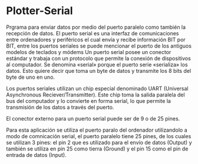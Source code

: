 # Plotter-Serial
Prgrama para enviar datos por medio del puerto paralelo como también la recepción de datos.
El puerto serial es una interfaz de comunicaciones entre ordenadores y periféricos el cual envía y recibe información BIT por BIT, entre los puertos seriales se puede mencionar el puerto de los antiguos modelos de teclados y módems
Un puerto serial posee un conector estándar y trabaja con un protocolo que permite la conexión de dispositivos al computador. Se denomina «serial» porque el puerto serie «serializa» los datos. Esto quiere decir que toma un byte de datos y transmite los 8 bits del byte de uno en uno.

Los puertos seriales utilizan un chip especial denominado UART (Universal Asynchronous Reciever/Transmitter). Este chip toma la salida paralela del bus del computador y lo convierte en forma serial, lo que permite la transmisión de los datos a través del puerto.

El conector externo para un puerto serial puede ser de 9 o de 25 pines.

Para esta aplicación se utiliza el puerto paralo del ordenador utilizandolo a modo de comnicación serial, el puerto paralelo tiene 25 pines, de los cuales se utilizan 3 pines: el pin 2 que es utilizado para el envío de datos (Output) y también se utiliza en pin 25 como tierra (Ground) y el pin 15 como el pin de entrada de datos (Input).
